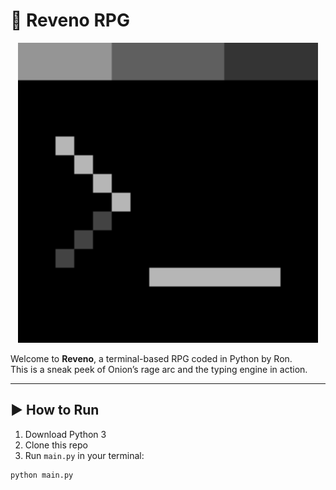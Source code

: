 # 🧅 Reveno RPG

<p align="center">
  <img src="New Piskel.gif" width="480"/>
</p>

Welcome to **Reveno**, a terminal-based RPG coded in Python by Ron.  
This is a sneak peek of Onion’s rage arc and the typing engine in action.

---

## ▶️ How to Run

1. Download Python 3
2. Clone this repo
3. Run `main.py` in your terminal:

```bash
python main.py
